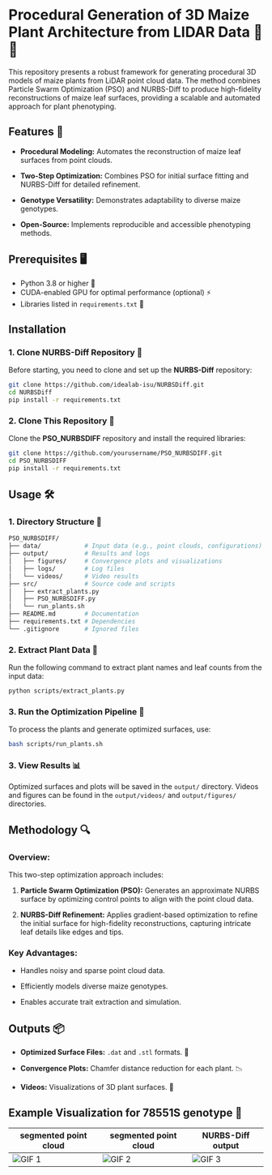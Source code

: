 # Procedural Generation of 3D Maize Plant Architecture from LIDAR Data 🌽✨

This repository presents a robust framework for generating procedural 3D models of maize plants from LiDAR point cloud data. The method combines Particle Swarm Optimization (PSO) and NURBS-Diff to produce high-fidelity reconstructions of maize leaf surfaces, providing a scalable and automated approach for plant phenotyping.

## Features 🚀

- **Procedural Modeling:** Automates the reconstruction of maize leaf surfaces from point clouds.

- **Two-Step Optimization:** Combines PSO for initial surface fitting and NURBS-Diff for detailed refinement.

- **Genotype Versatility:** Demonstrates adaptability to diverse maize genotypes.

- **Open-Source:** Implements reproducible and accessible phenotyping methods.

## Prerequisites 🖥️

- Python 3.8 or higher 🐍
- CUDA-enabled GPU for optimal performance (optional) ⚡
- Libraries listed in `requirements.txt` 📜

## Installation

### 1. Clone NURBS-Diff Repository 🔗

Before starting, you need to clone and set up the **NURBS-Diff** repository:

```bash
git clone https://github.com/idealab-isu/NURBSDiff.git
cd NURBSDiff
pip install -r requirements.txt
```

### 2. Clone This Repository 🔗

Clone the **PSO_NURBSDIFF** repository and install the required libraries:

```bash
git clone https://github.com/yourusername/PSO_NURBSDIFF.git
cd PSO_NURBSDIFF
pip install -r requirements.txt
```

## Usage 🛠️

### 1. Directory Structure 📂

```bash
PSO_NURBSDIFF/
├── data/            # Input data (e.g., point clouds, configurations)
├── output/          # Results and logs
│   ├── figures/     # Convergence plots and visualizations
│   ├── logs/        # Log files
│   └── videos/      # Video results
├── src/             # Source code and scripts
│   ├── extract_plants.py
│   ├── PSO_NURBSDIFF.py
│   └── run_plants.sh
├── README.md        # Documentation
├── requirements.txt # Dependencies
└── .gitignore       # Ignored files
```

### 2. Extract Plant Data 🌿

Run the following command to extract plant names and leaf counts from the input data:

```bash
python scripts/extract_plants.py
```

### 3. Run the Optimization Pipeline 🚀

To process the plants and generate optimized surfaces, use:

```bash
bash scripts/run_plants.sh
```

### 3. View Results 📊

Optimized surfaces and plots will be saved in the `output/` directory. Videos and figures can be found in the `output/videos/` and `output/figures/` directories.

## Methodology 🔍

### Overview:

This two-step optimization approach includes:

1. **Particle Swarm Optimization (PSO):** Generates an approximate NURBS surface by optimizing control points to align with the point cloud data.

2. **NURBS-Diff Refinement:** Applies gradient-based optimization to refine the initial surface for high-fidelity reconstructions, capturing intricate leaf details like edges and tips.

### Key Advantages:

- Handles noisy and sparse point cloud data.

- Efficiently models diverse maize genotypes.

- Enables accurate trait extraction and simulation.

## Outputs 📦

- **Optimized Surface Files:** `.dat` and `.stl` formats. 📁

- **Convergence Plots:** Chamfer distance reduction for each plant. 📉

- **Videos:** Visualizations of 3D plant surfaces. 🎥


## Example Visualization for 78551S genotype 🎥

| segmented point cloud | segmented point cloud | NURBS-Diff output |
|-------|-------|-------|
| ![GIF 1](output/videos/PCD_color.gif) | ![GIF 2](output/videos/PSO.gif) | ![GIF 3](output/videos/NURBS-Diff.gif) |

